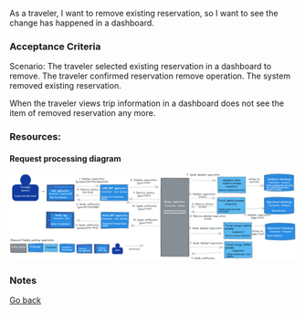 As a traveler, I want to remove existing reservation, so I want to see the change has happened in a dashboard.  

### Acceptance Criteria

Scenario: The traveler selected existing reservation in a dashboard to remove. The traveler confirmed reservation remove operation. The system removed existing reservation.  

When the traveler views trip information in a dashboard does not see the item of removed reservation any more.  

### Resources:

#### Request processing diagram

![Dynamic diagram](https://github.com/ExtravaganzaTeam/KATAS-2023/blob/main/current/user_stories/traveler/US_013_delete_existing_reservation.png "a title")  


### Notes


[Go back](../README.md)